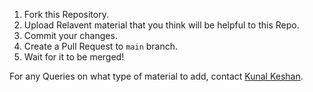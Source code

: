 1. Fork this Repository.
2. Upload Relavent material that you think will be helpful to this Repo. 
3. Commit your changes.
4. Create a Pull Request to `main` branch. 
5. Wait for it to be merged!

For any Queries on what type of material to add, contact [Kunal Keshan](mailto:kunalkeshan12@gmail.com).
